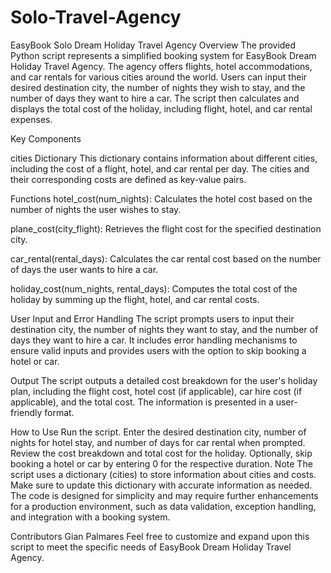 # Solo-Travel-Agency

EasyBook Solo Dream Holiday Travel Agency Overview The provided Python script represents a simplified booking system for EasyBook Dream Holiday Travel Agency. The agency offers flights, hotel accommodations, and car rentals for various cities around the world. Users can input their desired destination city, the number of nights they wish to stay, and the number of days they want to hire a car. The script then calculates and displays the total cost of the holiday, including flight, hotel, and car rental expenses.

Key Components

cities Dictionary This dictionary contains information about different cities, including the cost of a flight, hotel, and car rental per day. The cities and their corresponding costs are defined as key-value pairs.

Functions hotel_cost(num_nights): Calculates the hotel cost based on the number of nights the user wishes to stay.

plane_cost(city_flight): Retrieves the flight cost for the specified destination city.

car_rental(rental_days): Calculates the car rental cost based on the number of days the user wants to hire a car.

holiday_cost(num_nights, rental_days): Computes the total cost of the holiday by summing up the flight, hotel, and car rental costs.

User Input and Error Handling The script prompts users to input their destination city, the number of nights they want to stay, and the number of days they want to hire a car. It includes error handling mechanisms to ensure valid inputs and provides users with the option to skip booking a hotel or car.

Output The script outputs a detailed cost breakdown for the user's holiday plan, including the flight cost, hotel cost (if applicable), car hire cost (if applicable), and the total cost. The information is presented in a user-friendly format.

How to Use Run the script. Enter the desired destination city, number of nights for hotel stay, and number of days for car rental when prompted. Review the cost breakdown and total cost for the holiday. Optionally, skip booking a hotel or car by entering 0 for the respective duration. Note The script uses a dictionary (cities) to store information about cities and costs. Make sure to update this dictionary with accurate information as needed. The code is designed for simplicity and may require further enhancements for a production environment, such as data validation, exception handling, and integration with a booking system.

Contributors Gian Palmares Feel free to customize and expand upon this script to meet the specific needs of EasyBook Dream Holiday Travel Agency.
